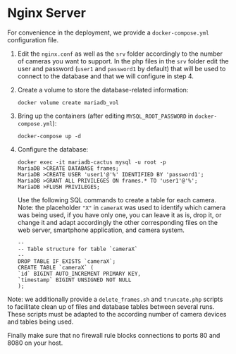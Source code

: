 # Nginx Server

For convenience in the deployment, we provide a `docker-compose.yml` configuration file.

1. Edit the `nginx.conf` as well as the `srv` folder accordingly to the number of cameras you want to support. In the php files in the `srv` folder edit the user and password (`user1` and `password1` by default) that will be used to connect to the database and that we will configure in step 4. 
2. Create a volume to store the database-related information:
   ```
   docker volume create mariadb_vol
   ```
3. Bring up the containers (after editing `MYSQL_ROOT_PASSWORD` in `docker-compose.yml`):
    ```
    docker-compose up -d
    ```
4. Configure the database:
    ```
    docker exec -it mariadb-cactus mysql -u root -p
    MariaDB >CREATE DATABASE frames;
    MariaDB >CREATE USER 'user1'@'%' IDENTIFIED BY 'password1';
    MariaDB >GRANT ALL PRIVILEGES ON frames.* TO 'user1'@'%';
    MariaDB >FLUSH PRIVILEGES;
    ```
    Use the following SQL commands to create a table for each camera. Note: the placeholder `"X"` in `cameraX` was used to identify which camera was being used, if you have only one, you can leave it as is, drop it, or change it and adapt accordingly the other corresponding files on the web server, smartphone application, and camera system.

    ```
    --
    -- Table structure for table `cameraX`
    --
    DROP TABLE IF EXISTS `cameraX`;
    CREATE TABLE `cameraX` (
    `id` BIGINT AUTO_INCREMENT PRIMARY KEY,
    `timestamp` BIGINT UNSIGNED NOT NULL
    );
    ```
Note: we additionally provide a `delete_frames.sh` and `truncate.php` scripts to facilitate clean up of files and database tables between several runs. These scripts must be adapted to the according number of camera devices and tables being used.

Finally make sure that no firewall rule blocks connections to ports 80 and 8080 on your host.